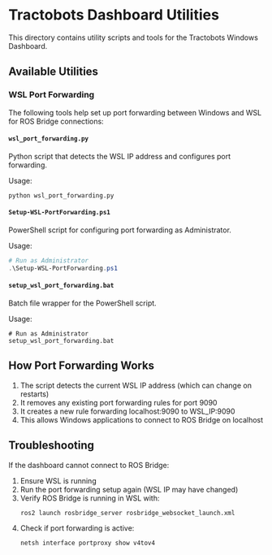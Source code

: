 # Tractobots Dashboard Utilities

This directory contains utility scripts and tools for the Tractobots Windows Dashboard.

## Available Utilities

### WSL Port Forwarding

The following tools help set up port forwarding between Windows and WSL for ROS Bridge connections:

#### `wsl_port_forwarding.py`

Python script that detects the WSL IP address and configures port forwarding.

Usage:
```
python wsl_port_forwarding.py
```

#### `Setup-WSL-PortForwarding.ps1`

PowerShell script for configuring port forwarding as Administrator.

Usage:
```powershell
# Run as Administrator
.\Setup-WSL-PortForwarding.ps1
```

#### `setup_wsl_port_forwarding.bat`

Batch file wrapper for the PowerShell script.

Usage:
```
# Run as Administrator
setup_wsl_port_forwarding.bat
```

## How Port Forwarding Works

1. The script detects the current WSL IP address (which can change on restarts)
2. It removes any existing port forwarding rules for port 9090
3. It creates a new rule forwarding localhost:9090 to WSL_IP:9090
4. This allows Windows applications to connect to ROS Bridge on localhost

## Troubleshooting

If the dashboard cannot connect to ROS Bridge:

1. Ensure WSL is running
2. Run the port forwarding setup again (WSL IP may have changed)
3. Verify ROS Bridge is running in WSL with:
   ```bash
   ros2 launch rosbridge_server rosbridge_websocket_launch.xml
   ```
4. Check if port forwarding is active:
   ```powershell
   netsh interface portproxy show v4tov4
   ```
